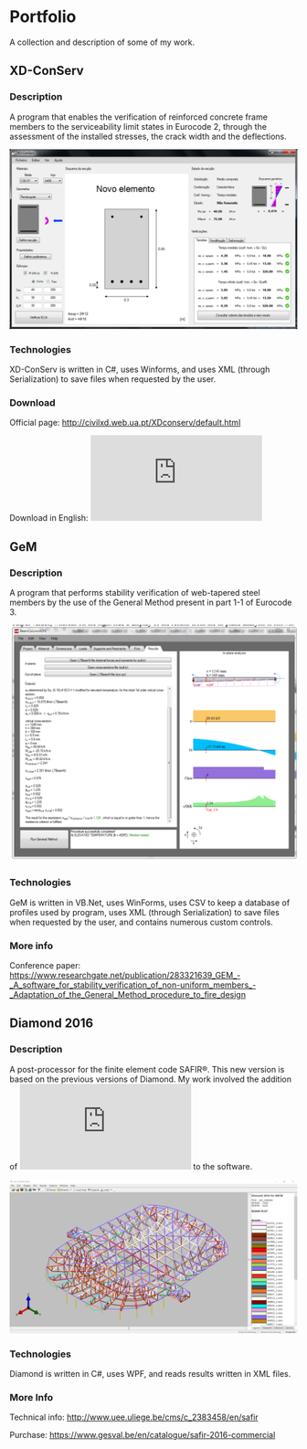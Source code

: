 # Portfolio
A collection and description of some of my work.

## XD-ConServ
### Description
A program that enables the verification of reinforced concrete frame members to the serviceability limit states in Eurocode 2, through the assessment of the installed stresses, the crack width and the deflections.

![XD-ConServ](https://raw.githubusercontent.com/jdromeiro/Portfolio/master/XD-ConServ.png)

### Technologies
XD-ConServ is written in C#, uses Winforms, and uses XML (through Serialization) to save files when requested by the user.

### Download
Official page: http://civilxd.web.ua.pt/XDconserv/default.html

Download in English: ![XD-ConServ](https://raw.githubusercontent.com/jdromeiro/Portfolio/master/XD-ConServ.msi)

## GeM
### Description
A program that performs stability verification of web-tapered steel members by the use of the General Method present in part 1-1 of Eurocode 3.

![GeM](https://raw.githubusercontent.com/jdromeiro/Portfolio/master/GeM.png)

### Technologies
GeM is written in VB.Net, uses WinForms, uses CSV to keep a database of profiles used by program, uses XML (through Serialization) to save files when requested by the user, and contains numerous custom controls.

### More info
Conference paper: https://www.researchgate.net/publication/283321639_GEM_-_A_software_for_stability_verification_of_non-uniform_members_-_Adaptation_of_the_General_Method_procedure_to_fire_design

## Diamond 2016
### Description
A post-processor for the finite element code SAFIR®. This new version is based on the previous versions of Diamond. My work involved the addition of ![new features](https://raw.githubusercontent.com/jdromeiro/Portfolio/master/New_features_DIAMOND.pdf) to the software.

![Diamond](https://raw.githubusercontent.com/jdromeiro/Portfolio/master/Diamond.png)

### Technologies
Diamond is written in C#, uses WPF, and reads results written in XML files.

### More Info
Technical info: http://www.uee.uliege.be/cms/c_2383458/en/safir

Purchase: https://www.gesval.be/en/catalogue/safir-2016-commercial
